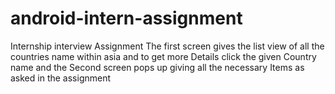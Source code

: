 # android-intern-assignment
Internship interview Assignment
The first screen gives the list view of all the countries name within asia and to get more 
Details click the given Country name and the Second screen pops up giving all the necessary
Items as asked in the assignment 
